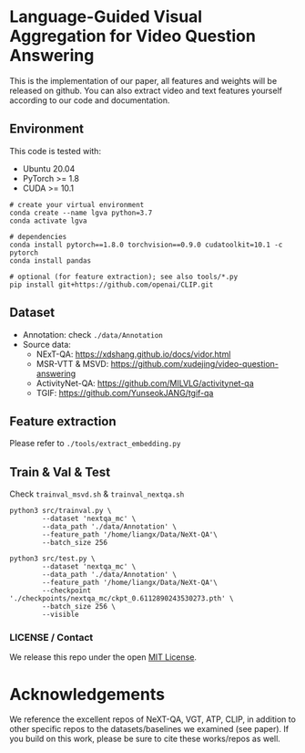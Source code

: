 # Language-Guided Visual Aggregation for Video Question Answering
This is the implementation of our paper, all features and weights will be released on github. 
You can also extract video and text features yourself according to our code and documentation.

## Environment
This code is tested with:
- Ubuntu 20.04
- PyTorch >= 1.8
- CUDA >= 10.1

```
# create your virtual environment
conda create --name lgva python=3.7
conda activate lgva

# dependencies
conda install pytorch==1.8.0 torchvision==0.9.0 cudatoolkit=10.1 -c pytorch
conda install pandas

# optional (for feature extraction); see also tools/*.py
pip install git+https://github.com/openai/CLIP.git
```

## Dataset
- Annotation: check `./data/Annotation`
- Source data:
  - NExT-QA: https://xdshang.github.io/docs/vidor.html
  - MSR-VTT & MSVD: https://github.com/xudejing/video-question-answering
  - ActivityNet-QA: https://github.com/MILVLG/activitynet-qa
  - TGIF: https://github.com/YunseokJANG/tgif-qa

## Feature extraction
Please refer to `./tools/extract_embedding.py`

## Train & Val & Test
Check `trainval_msvd.sh` & `trainval_nextqa.sh`
```
python3 src/trainval.py \
        --dataset 'nextqa_mc' \
        --data_path './data/Annotation' \
        --feature_path '/home/liangx/Data/NeXt-QA'\
        --batch_size 256

python3 src/test.py \
        --dataset 'nextqa_mc' \
        --data_path './data/Annotation' \
        --feature_path '/home/liangx/Data/NeXt-QA'\
        --checkpoint './checkpoints/nextqa_mc/ckpt_0.6112890243530273.pth' \
        --batch_size 256 \
        --visible
```

### LICENSE / Contact

We release this repo under the open [MIT License](LICENSE). 

# Acknowledgements
We reference the excellent repos of NeXT-QA, VGT, ATP, CLIP, in addition to other specific repos to the datasets/baselines we examined (see paper). If you build on this work, please be sure to cite these works/repos as well.